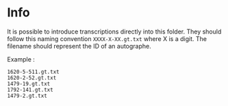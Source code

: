 # Info

It is possible to introduce transcriptions directly into this folder. They should follow this naming convention `XXXX-X-XX.gt.txt` where X is a digit. The filename should represent the ID of an autographe.

Example :
```
1620-5-511.gt.txt
1620-2-52.gt.txt
1479-19.gt.txt
1792-141.gt.txt
1479-2.gt.txt
```
